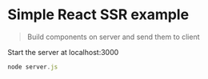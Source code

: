 # Simple React SSR example

> Build components on server and send them to client 

Start the server at localhost:3000
```js
node server.js
```